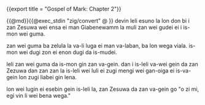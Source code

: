 {{export title = "Gospel of Mark:  Chapter 2"}}

{{@md}}{{@exec_stdin "zig/convert" @ }}
devin leli esuno la lon don bi i zan Zesuwa wei ensa ei man Giabenewamm la muli zan wei gudei ei i is-mon wei guma.

zan wei guma ba zelula la va-li luga ei man va-laban, ba lon wega viala. is-mon wei dugi zon ei enon dugi da is-mudei.

leli zan wei guma da is-mon gin zan va-gein. dan i is-leli va-wei gein da zan Zezuwa dan zan zan la is-leli wei luli ei zugi mengi wei gan-oiga ei is-va-gein lon zugi liabei gin lena.

lon wei lugin ei esebin gein is-leli la, zan Zesuwa da zan va-gein go "o zi mi, egi vin li wei bena wega."


